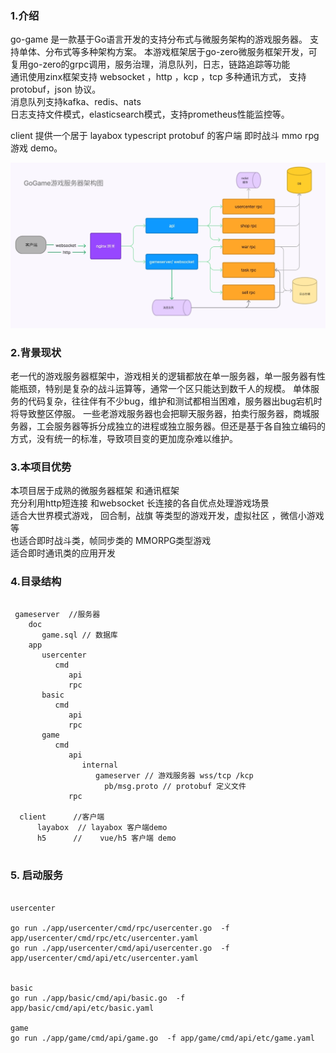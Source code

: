  

### 1.介绍
 
go-game 是一款基于Go语言开发的支持分布式与微服务架构的游戏服务器。 支持单体、分布式等多种架构方案。 
本游戏框架居于go-zero微服务框架开发，可复用go-zero的grpc调用，服务治理，消息队列，日志，链路追踪等功能  \
通讯使用zinx框架支持 websocket ，http ，kcp ，tcp 多种通讯方式， 支持protobuf，json 协议。   \
消息队列支持kafka、redis、nats \
日志支持文件模式，elasticsearch模式，支持prometheus性能监控等。 

client 提供一个居于  layabox typescript protobuf 的客户端 即时战斗 mmo rpg 游戏 demo。
 
![架构图](gogame.jpg) 
 
### 2.背景现状

老一代的游戏服务器框架中，游戏相关的逻辑都放在单一服务器，单一服务器有性能瓶颈，特别是复杂的战斗运算等，通常一个区只能达到数千人的规模。 单体服务的代码复杂，往往伴有不少bug，维护和测试都相当困难，服务器出bug宕机时将导致整区停服。 一些老游戏服务器也会把聊天服务器，拍卖行服务器，商城服务器，工会服务器等拆分成独立的进程或独立服务器。但还是基于各自独立编码的方式，没有统一的标准，导致项目变的更加庞杂难以维护。

### 3.本项目优势
 
  本项目居于成熟的微服务器框架 和通讯框架 \
  充分利用http短连接 和websocket 长连接的各自优点处理游戏场景 \
  适合大世界模式游戏， 回合制，战旗 等类型的游戏开发，虚拟社区 ，微信小游戏等\
  也适合即时战斗类，帧同步类的 MMORPG类型游戏 \
  适合即时通讯类的应用开发 

  ### 4.目录结构

  ```golang

   gameserver  //服务器
      doc
         game.sql // 数据库
      app
         usercenter
            cmd
               api
               rpc
         basic 
            cmd 
               api 
               rpc
         game
            cmd
               api
                  internal
                     gameserver // 游戏服务器 wss/tcp /kcp
                       pb/msg.proto // protobuf 定义文件
               rpc

    client      //客户端
        layabox  // layabox 客户端demo  
        h5      //    vue/h5 客户端 demo          
     

```
     
  ### 5. 启动服务

  ```language

usercenter
 
  go run ./app/usercenter/cmd/rpc/usercenter.go  -f app/usercenter/cmd/rpc/etc/usercenter.yaml 
  go run ./app/usercenter/cmd/api/usercenter.go  -f app/usercenter/cmd/api/etc/usercenter.yaml
 

  basic
  go run ./app/basic/cmd/api/basic.go  -f app/basic/cmd/api/etc/basic.yaml
 
  game 
  go run ./app/game/cmd/api/game.go  -f app/game/cmd/api/etc/game.yaml
 

```



        


 